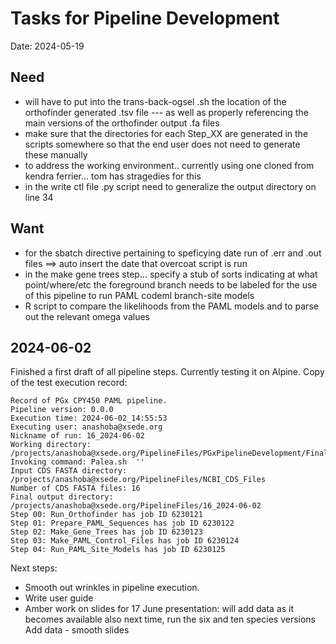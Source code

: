 # Tasks for Pipeline Development
Date: 2024-05-19

## Need
- will have to put into the trans-back-ogsel .sh the location of the orthofinder generated .tsv file --- as well as properly referencing the main versions of the orthofinder output .fa files
- make sure that the directories for each Step_XX are generated in the scripts  somewhere so that the end user does not need to generate these manually
- to address the working environment.. currently using one cloned from kendra ferrier... tom has stragedies for this
- in the write ctl file .py script need to generalize the output directory on line 34

## Want
- for the sbatch directive pertaining to speficying date run of .err and .out files ==> auto insert the date that overcoat script is run
- in the make gene trees step... specify a stub of sorts indicating at what point/where/etc the foreground branch needs to be labeled for the use of this pipeline to run PAML codeml branch-site models
- R script to compare the likelihoods from the PAML models and to parse out the relevant omega values


## 2024-06-02

Finished a first draft of all pipeline steps. Currently testing it on Alpine. Copy of the test execution record:

```
Record of PGx CPY450 PAML pipeline.
Pipeline version: 0.0.0
Execution time: 2024-06-02_14:55:53
Executing user: anashoba@xsede.org
Nickname of run: 16_2024-06-02
Working directory: /projects/anashoba@xsede.org/PipelineFiles/PGxPipelineDevelopment/Final_Pipeline_Scripts
Invoking command: Palea.sh  ''
Input CDS FASTA directory: /projects/anashoba@xsede.org/PipelineFiles/NCBI_CDS_Files
Number of CDS FASTA files: 16
Final output directory: /projects/anashoba@xsede.org/PipelineFiles/16_2024-06-02
Step 00: Run_Orthofinder has job ID 6230121
Step 01: Prepare_PAML_Sequences has job ID 6230122
Step 02: Make_Gene_Trees has job ID 6230123
Step 03: Make_PAML_Control_Files has job ID 6230124
Step 04: Run_PAML_Site_Models has job ID 6230125
```

Next steps:

- Smooth out wrinkles in pipeline execution.
- Write user guide
- Amber work on slides for 17 June presentation: will add data as it becomes available
also next time, run the six and ten species versions
Add data - smooth slides
